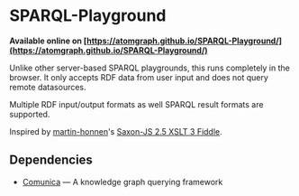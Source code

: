 # SPARQL-Playground

**Available online on [https://atomgraph.github.io/SPARQL-Playground/](https://atomgraph.github.io/SPARQL-Playground/)**

Unlike other server-based SPARQL playgrounds, this runs completely in the browser. It only accepts RDF data from user input and does not query remote datasources.

Multiple RDF input/output formats as well SPARQL result formats are supported.

Inspired by [martin-honnen](https://github.com/martin-honnen)'s [Saxon-JS 2.5 XSLT 3 Fiddle](https://martin-honnen.github.io/xslt3fiddle/).

## Dependencies

* [Comunica](https://comunica.dev/) — A knowledge graph querying framework